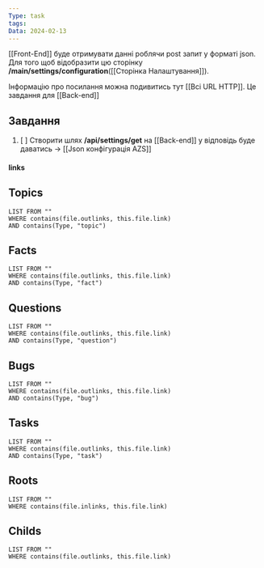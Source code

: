 ```yaml
---
Type: task
tags: 
Data: 2024-02-13
---
```

 [[Front-End]] буде отримувати данні роблячи post запит у форматі json. Для того щоб відобразити цю сторінку **/main/settings/configuration**([[Сторінка Налаштування]]).

 Інформацію про посилання можна подивитись тут [[Всі URL HTTP]]. Це завдання для [[Back-end]]
## Завдання
1. [ ] Створити шлях **/api/settings/get** на [[Back-end]] у відповідь буде даватись -> [[Json конфігурація AZS]]
#### links

## Topics
```dataview
LIST FROM ""
WHERE contains(file.outlinks, this.file.link)
AND contains(Type, "topic")
```
## Facts
```dataview
LIST FROM ""
WHERE contains(file.outlinks, this.file.link)
AND contains(Type, "fact")
```
## Questions
```dataview
LIST FROM ""
WHERE contains(file.outlinks, this.file.link)
AND contains(Type, "question")
```
## Bugs
```dataview
LIST FROM ""
WHERE contains(file.outlinks, this.file.link)
AND contains(Type, "bug")
```
## Tasks
```dataview
LIST FROM ""
WHERE contains(file.outlinks, this.file.link)
AND contains(Type, "task")
```
## Roots
```dataview
LIST FROM ""
WHERE contains(file.inlinks, this.file.link)
```

## Childs
```dataview
LIST FROM ""
WHERE contains(file.outlinks, this.file.link)
```